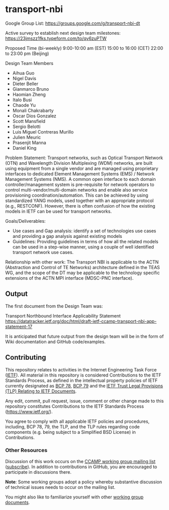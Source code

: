 # transport-nbi

Google Group List: https://groups.google.com/g/transport-nbi-dt

Active survey to establish next design team milestones: https://23jmszz1fks.typeform.com/to/qv6zuPTW

Proposed Time (bi-weekly) 9:00-10:00 am (EST) 15:00 to 16:00 (CET) 22:00 to 23:00 pm (Beijing)

Design Team Members
- Aihua Guo
- Nigel Davis
- Dieter Beller
- Gianmarco Bruno
- Haomian Zheng
- Italo Busi
- Chaode Yu
- Monali Chakrabarty
- Oscar Dios Gonzalez
- Scott Mansfield
- Sergio Belotti
- Luis Miguel Contreras Murillo
- Julien Meuric
- Prasenjit Manna
- Daniel King

Problem Statement:
Transport networks, such as Optical Transport Network (OTN) and Wavelength Division Multiplexing (WDM) networks, are built using equipment from a single vendor and are managed using proprietary interfaces to dedicated Element Management Systems (EMS) / Network Management Systems (NMS). A common open interface to each domain controller/management system is pre-requisite for network operators to control multi-vendor/multi-domain networks and enable also service provisioning coordination/automation.
This can be achieved by using standardized YANG models, used together with an appropriate protocol (e.g., RESTCONF). However, there is often confusion of how the existing models in IETF can be used for transport networks. 

Goals/Deliverables:
- Use cases and Gap analysis: identify a set of technologies use cases and providing a gap analysis against existing models 
- Guidelines: Providing guidelines in terms of how all the related models can be used in a step-wise manner, using a couple of well identified transport network use cases.

Relationship with other work:
The Transport NBI is applicable to the ACTN (Abstraction and Control of TE Networks) architecture defined in the TEAS WG, and the scope of the DT may be applicable to the technology specific extensions of the ACTN MPI interface (MDSC-PNC interface).

## Output 

The first document from the Design Team was:

Transport Northbound Interface Applicability Statement
https://datatracker.ietf.org/doc/html/draft-ietf-ccamp-transport-nbi-app-statement-17

It is anticipated that future output from the design team will be in the form of Wiki documentation and GitHub code/examples. 

## Contributing

This repository relates to activities in the Internet Engineering Task Force
([IETF](https://www.ietf.org/)). All material in this repository is considered
Contributions to the IETF Standards Process, as defined in the intellectual
property policies of IETF currently designated as
[BCP 78](https://www.rfc-editor.org/info/bcp78),
[BCP 79](https://www.rfc-editor.org/info/bcp79) and the
[IETF Trust Legal Provisions (TLP) Relating to IETF Documents](http://trustee.ietf.org/trust-legal-provisions.html).

Any edit, commit, pull request, issue, comment or other change made to this
repository constitutes Contributions to the IETF Standards Process
(https://www.ietf.org/).

You agree to comply with all applicable IETF policies and procedures, including,
BCP 78, 79, the TLP, and the TLP rules regarding code components (e.g. being
subject to a Simplified BSD License) in Contributions.


### Other Resources

Discussion of this work occurs on the
[CCAMP working group mailing list](https://mailarchive.ietf.org/arch/browse/ccamp/)
([subscribe](https://www.ietf.org/mailman/listinfo/ccamp)).  In addition to
contributions in GitHub, you are encouraged to participate in discussions there.

**Note**: Some working groups adopt a policy whereby substantive discussion of
technical issues needs to occur on the mailing list.

You might also like to familiarize yourself with other
[working group documents](https://datatracker.ietf.org/wg/ccamp/documents/).

